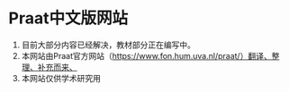 # Praat中文版网站
1. 目前大部分内容已经解决，教材部分正在编写中。
2. 本网站由Praat官方网站（https://www.fon.hum.uva.nl/praat/）翻译、整理、补充而来、
3. 本网站仅供学术研究用
